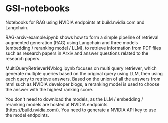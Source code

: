 # GSI-notebooks

Notebooks for RAG using NVIDIA endpoints at build.nvidia.com and Langchain.

RAG-arxiv-example.ipynb shows how to form a simple pipeline of retrieval augmented generation (RAG) using Langchain and three models (embedding / reranking model / LLM), to retrieve information from PDF files such as research papers in Arxiv and answer questions related to the research papers.

MultiQueryRetrieverNVblog.ipynb focuses on multi query retriever, which generate multiple queries based on the original query using LLM, then using each query to retrieve answers. Based on the union of all the answers from html such as NVIDIA developer blogs, a reranking model is used to choose the answer with the highest ranking score.

You don't need to download the models, as the LLM / embedding / reranking models are hosted at NVIDIA endpoints (https://build.nvidia.com/). You need to generate a NVIDIA API key to use the model endpoints.
